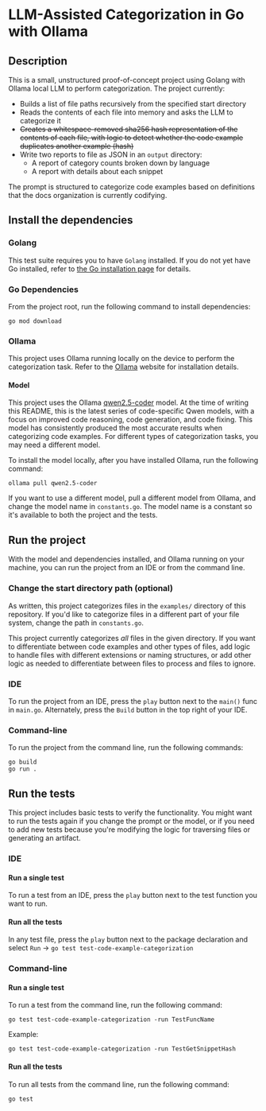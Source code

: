 # LLM-Assisted Categorization in Go with Ollama

## Description

This is a small, unstructured proof-of-concept project using Golang with
Ollama local LLM to perform categorization. The project currently:

- Builds a list of file paths recursively from the specified start directory
- Reads the contents of each file into memory and asks the LLM to categorize it
- ~~Creates a whitespace-removed sha256 hash representation of the contents of
  each file, with logic to detect whether the code example duplicates another
  example (hash)~~
- Write two reports to file as JSON in an `output` directory:
  - A report of category counts broken down by language
  - A report with details about each snippet

The prompt is structured to categorize code examples based on definitions that
the docs organization is currently codifying.

## Install the dependencies

### Golang

This test suite requires you to have `Golang` installed. If you do not yet
have Go installed, refer to [the Go installation page](https://go.dev/doc/install)
for details.

### Go Dependencies

From the project root, run the following command to install
dependencies:

```shell
go mod download
```

### Ollama

This project uses Ollama running locally on the device to perform the
categorization task. Refer to the [Ollama](https://ollama.com/) website for
installation details.

#### Model

This project uses the Ollama [qwen2.5-coder](https://ollama.com/library/qwen2.5-coder)
model. At the time of writing this README, this is the latest series of
code-specific Qwen models, with a focus on improved code reasoning, code
generation, and code fixing. This model has consistently produced the most
accurate results when categorizing code examples. For different types of
categorization tasks, you may need a different model.

To install the model locally, after you have installed Ollama, run the following
command:

```shell
ollama pull qwen2.5-coder
```

If you want to use a different model, pull a different model from Ollama, and
change the model name in `constants.go`. The model name is a constant so it's
available to both the project and the tests.

## Run the project

With the model and dependencies installed, and Ollama running on your machine,
you can run the project from an IDE or from the command line.

### Change the start directory path (optional)

As written, this project categorizes files in the `examples/` directory of
this repository. If you'd like to categorize files in a different part of your
file system, change the path in `constants.go`.

This project currently categorizes _all_ files in the given directory. If you
want to differentiate between code examples and other types of files, add
logic to handle files with different extensions or naming structures, or add
other logic as needed to differentiate between files to process and files to
ignore.

### IDE

To run the project from an IDE, press the `play` button next to the `main()`
func in `main.go`. Alternately, press the `Build` button in the top right of
your IDE.

### Command-line

To run the project from the command line, run the following commands:

```
go build
go run .
```

## Run the tests

This project includes basic tests to verify the functionality. You might want
to run the tests again if you change the prompt or the model, or if you need
to add new tests because you're modifying the logic for traversing files or
generating an artifact.

### IDE

#### Run a single test

To run a test from an IDE, press the `play` button next to the test
function you want to run.

#### Run all the tests

In any test file, press the `play` button next to the package declaration and
select `Run` -> `go test test-code-example-categorization`

### Command-line

#### Run a single test

To run a test from the command line, run the following command:

```
go test test-code-example-categorization -run TestFuncName
```

Example:

```
go test test-code-example-categorization -run TestGetSnippetHash
```

#### Run all the tests

To run all tests from the command line, run the following command:

```
go test
```
